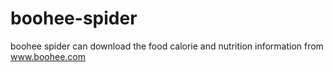 # boohee-spider
boohee spider can download the food calorie and nutrition information from www.boohee.com
